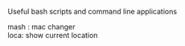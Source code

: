 Useful bash scripts and command line applications

mash : mac changer <br>
loca: show current location

